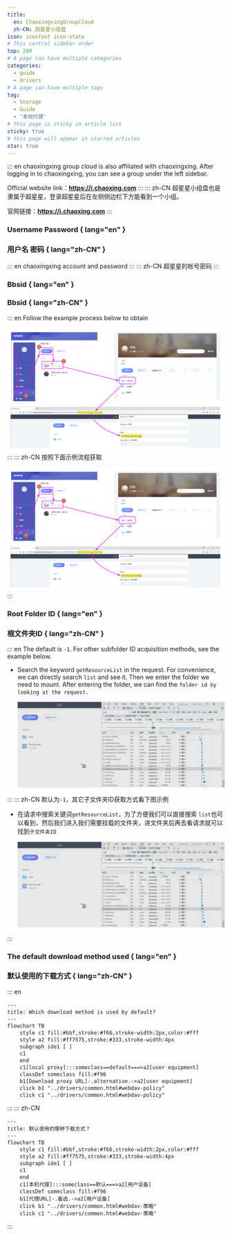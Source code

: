 ```yaml
---
title:
  en: ChaoxingxingGroupCloud
  zh-CN: 超星星小组盘
icon: iconfont icon-state
# This control sidebar order
top: 280
# A page can have multiple categories
categories:
  - guide
  - drivers
# A page can have multiple tags
tag:
  - Storage
  - Guide
  - '本地代理'
# this page is sticky in article list
sticky: true
# this page will appear in starred articles
star: true
---
```


::: en
chaoxingxing group cloud is also affiliated with chaoxingxing. After logging in to chaoxingxing, you can see a group under the left sidebar.

Official website link：**https://i.chaoxing.com**
:::
::: zh-CN
超星星小组盘也是隶属于超星星，登录超星星后在左侧侧边栏下方能看到一个小组。

官网链接：**https://i.chaoxing.com**
:::

### Username Password { lang="en" }

### 用户名 密码 { lang="zh-CN" }

::: en
chaoxingxing account and password
:::
::: zh-CN
超星星的帐号密码
:::

### Bbsid { lang="en" }

### Bbsid { lang="zh-CN" }

::: en
Follow the example process below to obtain

![](/img/drivers/chaoxing/chaoxing_bbsid.png)
:::
::: zh-CN
按照下面示例流程获取

![](/img/drivers/chaoxing/chaoxing_bbsid.png)
:::

### Root Folder ID { lang="en" }

### 根文件夹ID { lang="zh-CN" }

::: en
The default is `-1`. For other subfolder ID acquisition methods, see the example below.

- Search the keyword `getResourceList` in the request. For convenience, we can directly search `list` and see it. Then we enter the folder we need to mount. After entering the folder, we can find the `folder id by looking at the request.`

  ![](/img/drivers/chaoxing/chaoxing_folder_id.gif)

:::
::: zh-CN
默认为`-1`，其它子文件夹ID获取方式看下图示例

- 在请求中搜索关键词`getResourceList`，为了方便我们可以直接搜索 `list`也可以看到，然后我们进入我们需要挂载的文件夹，进文件夹后再去看请求就可以找到`子文件夹ID`

  ![](/img/drivers/chaoxing/chaoxing_folder_id.gif)

:::

### The default download method used { lang="en" }

### 默认使用的下载方式 { lang="zh-CN" }

::: en

```mermaid
---
title: Which download method is used by default?
---
flowchart TB
    style c1 fill:#bbf,stroke:#f66,stroke-width:2px,color:#fff
    style a2 fill:#ff7575,stroke:#333,stroke-width:4px
    subgraph ide1 [ ]
    c1
    end
    c1[local proxy]:::someclass==default===>a2[user equipment]
    classDef someclass fill:#f96
    b1[Download proxy URL]-.alternative.->a2[user equipment]
    click b1 "../drivers/common.html#webdav-policy"
    click c1 "../drivers/common.html#webdav-policy"
```

:::
::: zh-CN

```mermaid
---
title: 默认使用的哪种下载方式？
---
flowchart TB
    style c1 fill:#bbf,stroke:#f66,stroke-width:2px,color:#fff
    style a2 fill:#ff7575,stroke:#333,stroke-width:4px
    subgraph ide1 [ ]
    c1
    end
    c1[本机代理]:::someclass==默认===>a2[用户设备]
    classDef someclass fill:#f96
    b1[代理URL]-.备选.->a2[用户设备]
    click b1 "../drivers/common.html#webdav-策略"
    click c1 "../drivers/common.html#webdav-策略"
```

:::
